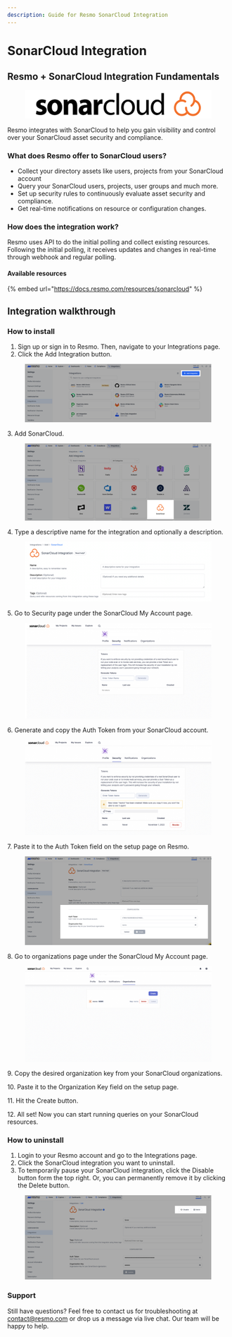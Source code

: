 ```yaml
---
description: Guide for Resmo SonarCloud Integration
---
```


# SonarCloud Integration

## Resmo + SonarCloud Integration Fundamentals

<figure><img src="../.gitbook/assets/sonarcloud-logo.png" alt=""><figcaption></figcaption></figure>

Resmo integrates with SonarCloud to help you gain visibility and control over your SonarCloud asset security and compliance.

### What does Resmo offer to SonarCloud users?

* Collect your directory assets like users, projects from your SonarCloud account
* Query your SonarCloud users, projects, user groups and much more.
* Set up security rules to continuously evaluate asset security and compliance.
* Get real-time notifications on resource or configuration changes.

### How does the integration work?

Resmo uses API to do the initial polling and collect existing resources. Following the initial polling, it receives updates and changes in real-time through webhook and regular polling.

#### Available resources

{% embed url="https://docs.resmo.com/resources/sonarcloud" %}

## Integration walkthrough

### How to install

1. Sign up or sign in to Resmo. Then, navigate to your Integrations page.
2. Click the Add Integration button.

<figure><img src="../.gitbook/assets/add-integration-button.png" alt=""><figcaption></figcaption></figure>

3\. Add SonarCloud.

<figure><img src="../.gitbook/assets/add-sonarcloud.png" alt=""><figcaption></figcaption></figure>

4\. Type a descriptive name for the integration and optionally a description.

<figure><img src="../.gitbook/assets/sonarcloud-resmo-integration.png" alt=""><figcaption></figcaption></figure>

5\. Go to Security page under the SonarCloud My Account page.

<figure><img src="../.gitbook/assets/sonarcloud-security.jpg" alt=""><figcaption></figcaption></figure>

6\. Generate and copy the Auth Token from your SonarCloud account.

<figure><img src="../.gitbook/assets/generate-token.jpg" alt=""><figcaption></figcaption></figure>

7\. Paste it to the Auth Token field on the setup page on Resmo.

<figure><img src="../.gitbook/assets/configuration.png" alt=""><figcaption></figcaption></figure>

8\. Go to organizations page under the SonarCloud My Account page.

<figure><img src="../.gitbook/assets/organizations-page.jpg" alt=""><figcaption></figcaption></figure>

9\. Copy the desired organization key from your SonarCloud organizations.

10\. Paste it to the Organization Key field on the setup page.

11\. Hit the Create button.

12\. All set! Now you can start running queries on your SonarCloud resources.

### How to uninstall

1. Login to your Resmo account and go to the Integrations page.
2. Click the SonarCloud integration you want to uninstall.
3. To temporarily pause your SonarCloud integration, click the Disable button form the top right. Or, you can permanently remove it by clicking the Delete button.

<figure><img src="../.gitbook/assets/delete-disable-integration.png" alt=""><figcaption></figcaption></figure>

### Support

Still have questions? Feel free to contact us for troubleshooting at contact@resmo.com or drop us a message via live chat. Our team will be happy to help.

